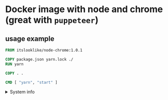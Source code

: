 # Docker image with node and chrome (great with `puppeteer`)

## usage example

```Dockerfile
FROM itslooklike/node-chrome:1.0.1

COPY package.json yarn.lock ./
RUN yarn

COPY . .

CMD [ "yarn", "start" ]
```

<details>
  <summary>System info</summary>

```sh
docker build -t itslooklike/node-chrome:1.0.1 .
docker push itslooklike/node-chrome:1.0.1
```

</details>
